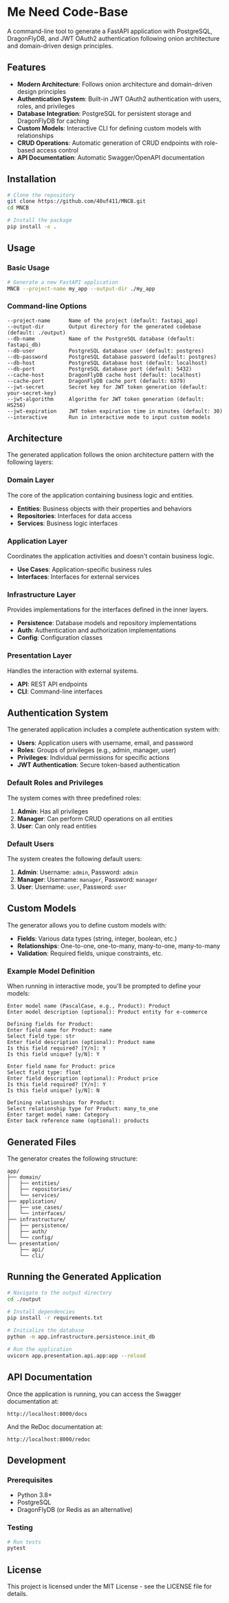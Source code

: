 # Me Need Code-Base

A command-line tool to generate a FastAPI application with PostgreSQL, DragonFlyDB, and JWT OAuth2 authentication following onion architecture and domain-driven design principles.

## Features

- **Modern Architecture**: Follows onion architecture and domain-driven design principles
- **Authentication System**: Built-in JWT OAuth2 authentication with users, roles, and privileges
- **Database Integration**: PostgreSQL for persistent storage and DragonFlyDB for caching
- **Custom Models**: Interactive CLI for defining custom models with relationships
- **CRUD Operations**: Automatic generation of CRUD endpoints with role-based access control
- **API Documentation**: Automatic Swagger/OpenAPI documentation

## Installation

```bash
# Clone the repository
git clone https://github.com/40uf411/MNCB.git
cd MNCB

# Install the package
pip install -e .
```

## Usage

### Basic Usage

```bash
# Generate a new FastAPI application
MNCB --project-name my_app --output-dir ./my_app
```

### Command-line Options

```
--project-name      Name of the project (default: fastapi_app)
--output-dir        Output directory for the generated codebase (default: ./output)
--db-name           Name of the PostgreSQL database (default: fastapi_db)
--db-user           PostgreSQL database user (default: postgres)
--db-password       PostgreSQL database password (default: postgres)
--db-host           PostgreSQL database host (default: localhost)
--db-port           PostgreSQL database port (default: 5432)
--cache-host        DragonFlyDB cache host (default: localhost)
--cache-port        DragonFlyDB cache port (default: 6379)
--jwt-secret        Secret key for JWT token generation (default: your-secret-key)
--jwt-algorithm     Algorithm for JWT token generation (default: HS256)
--jwt-expiration    JWT token expiration time in minutes (default: 30)
--interactive       Run in interactive mode to input custom models
```

## Architecture

The generated application follows the onion architecture pattern with the following layers:

### Domain Layer

The core of the application containing business logic and entities.

- **Entities**: Business objects with their properties and behaviors
- **Repositories**: Interfaces for data access
- **Services**: Business logic interfaces

### Application Layer

Coordinates the application activities and doesn't contain business logic.

- **Use Cases**: Application-specific business rules
- **Interfaces**: Interfaces for external services

### Infrastructure Layer

Provides implementations for the interfaces defined in the inner layers.

- **Persistence**: Database models and repository implementations
- **Auth**: Authentication and authorization implementations
- **Config**: Configuration classes

### Presentation Layer

Handles the interaction with external systems.

- **API**: REST API endpoints
- **CLI**: Command-line interfaces

## Authentication System

The generated application includes a complete authentication system with:

- **Users**: Application users with username, email, and password
- **Roles**: Groups of privileges (e.g., admin, manager, user)
- **Privileges**: Individual permissions for specific actions
- **JWT Authentication**: Secure token-based authentication

### Default Roles and Privileges

The system comes with three predefined roles:

1. **Admin**: Has all privileges
2. **Manager**: Can perform CRUD operations on all entities
3. **User**: Can only read entities

### Default Users

The system creates the following default users:

1. **Admin**: Username: `admin`, Password: `admin`
2. **Manager**: Username: `manager`, Password: `manager`
3. **User**: Username: `user`, Password: `user`

## Custom Models

The generator allows you to define custom models with:

- **Fields**: Various data types (string, integer, boolean, etc.)
- **Relationships**: One-to-one, one-to-many, many-to-one, many-to-many
- **Validation**: Required fields, unique constraints, etc.

### Example Model Definition

When running in interactive mode, you'll be prompted to define your models:

```
Enter model name (PascalCase, e.g., Product): Product
Enter model description (optional): Product entity for e-commerce

Defining fields for Product:
Enter field name for Product: name
Select field type: str
Enter field description (optional): Product name
Is this field required? [Y/n]: Y
Is this field unique? [y/N]: Y

Enter field name for Product: price
Select field type: float
Enter field description (optional): Product price
Is this field required? [Y/n]: Y
Is this field unique? [y/N]: N

Defining relationships for Product:
Select relationship type for Product: many_to_one
Enter target model name: Category
Enter back reference name (optional): products
```

## Generated Files

The generator creates the following structure:

```
app/
├── domain/
│   ├── entities/
│   ├── repositories/
│   └── services/
├── application/
│   ├── use_cases/
│   └── interfaces/
├── infrastructure/
│   ├── persistence/
│   ├── auth/
│   └── config/
└── presentation/
    ├── api/
    └── cli/
```

## Running the Generated Application

```bash
# Navigate to the output directory
cd ./output

# Install dependencies
pip install -r requirements.txt

# Initialize the database
python -m app.infrastructure.persistence.init_db

# Run the application
uvicorn app.presentation.api.app:app --reload
```

## API Documentation

Once the application is running, you can access the Swagger documentation at:

```
http://localhost:8000/docs
```

And the ReDoc documentation at:

```
http://localhost:8000/redoc
```

## Development

### Prerequisites

- Python 3.8+
- PostgreSQL
- DragonFlyDB (or Redis as an alternative)

### Testing

```bash
# Run tests
pytest
```

## License

This project is licensed under the MIT License - see the LICENSE file for details.
